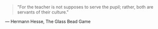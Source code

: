 > "For the teacher is not supposes to serve the pupil; rather, both are servants of their culture."

— Hermann Hesse, The Glass Bead Game